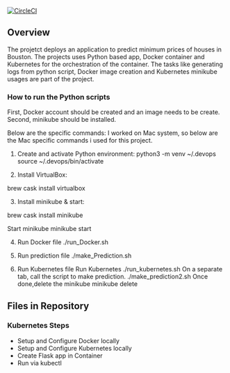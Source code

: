 [![CircleCI](https://circleci.com/gh/InaArya/ML_Project4/tree/main.svg?style=svg)](https://circleci.com/gh/InaArya/ML_Project4/tree/main)

## Overview

The projetct deploys an application to predict minimum prices of houses in Bouston. The projects uses Python based app, Docker container and Kubernetes for the orchestration of the container. The tasks like generating logs from python script, Docker image creation and Kubernetes minikube usages are part of the project.

### How to run the Python scripts

First, Docker account should be created and an image needs to be create. Second, minikube should be installed.

Below are the specific commands:
I worked on Mac system, so below are the Mac specific commands i used for this project.

1. Create and activate Python environment:
python3 -m venv ~/.devops
source ~/.devops/bin/activate

2. Install VirtualBox:

brew cask install virtualbox

3. Install minikube & start:

brew cask install minikube

Start minikube
minikube start

4. Run Docker file
./run_Docker.sh

4. Run prediction file
./make_Prediction.sh

5. Run Kubernetes file
Run Kubernetes
./run_kubernetes.sh
On a separate tab, call the script to make prediction.
./make_prediction2.sh
Once done,delete the minikube
minikube delete


## Files in Repository



### Kubernetes Steps

* Setup and Configure Docker locally
* Setup and Configure Kubernetes locally
* Create Flask app in Container
* Run via kubectl
